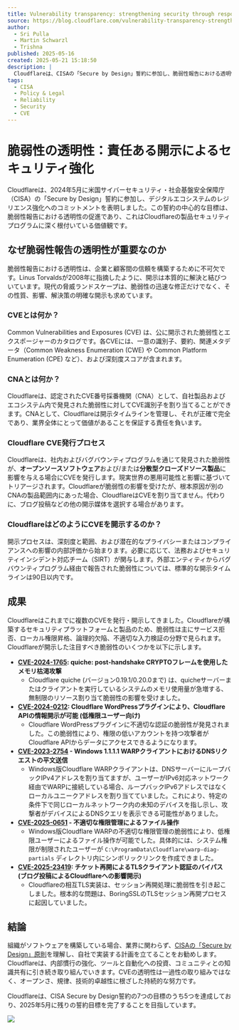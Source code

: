 ```yaml
---
title: Vulnerability transparency: strengthening security through responsible disclosure
source: https://blog.cloudflare.com/vulnerability-transparency-strengthening-security-through-responsible/
author:
  - Sri Pulla
  - Martin Schwarzl
  - Trishna
published: 2025-05-16
created: 2025-05-21 15:18:50
description: |
  Cloudflareは、CISAの「Secure by Design」誓約に参加し、脆弱性報告における透明性の重要性を強調しています。この記事では、CVEの概要、CloudflareのCVE発行プロセス、および過去に開示された注目すべき脆弱性について説明します。
tags:
  - CISA
  - Policy & Legal
  - Reliability
  - Security
  - CVE
---
```


# 脆弱性の透明性：責任ある開示によるセキュリティ強化

Cloudflareは、2024年5月に米国サイバーセキュリティ・社会基盤安全保障庁（CISA）の「Secure by Design」誓約に参加し、デジタルエコシステムのレジリエンス強化へのコミットメントを表明しました。この誓約の中心的な目標は、脆弱性報告における透明性の促進であり、これはCloudflareの製品セキュリティプログラムに深く根付いている価値観です。

## なぜ脆弱性報告の透明性が重要なのか

脆弱性報告における透明性は、企業と顧客間の信頼を構築するために不可欠です。Linus Torvaldsが2008年に指摘したように、開示は本質的に解決と結びついています。現代の脅威ランドスケープは、脆弱性の迅速な修正だけでなく、その性質、影響、解決策の明確な開示も求めています。

### CVEとは何か？

Common Vulnerabilities and Exposures (CVE) は、公に開示された脆弱性とエクスポージャーのカタログです。各CVEには、一意の識別子、要約、関連メタデータ（Common Weakness Enumeration (CWE) や Common Platform Enumeration (CPE) など）、および深刻度スコアが含まれます。

### CNAとは何か？

Cloudflareは、認定されたCVE番号採番機関（CNA）として、自社製品およびエコシステム内で発見された脆弱性に対してCVE識別子を割り当てることができます。CNAとして、Cloudflareは開示タイムラインを管理し、それが正確で完全であり、業界全体にとって価値があることを保証する責任を負います。

### Cloudflare CVE発行プロセス

Cloudflareは、社内およびバグバウンティプログラムを通じて発見された脆弱性が、**オープンソースソフトウェア**および/または**分散型クローズドソース製品**に影響を与える場合にCVEを発行します。現実世界の悪用可能性と影響に基づいてトリアージされます。Cloudflareが脆弱性の影響を受けたが、根本原因が別のCNAの製品範囲内にあった場合、CloudflareはCVEを割り当てません。代わりに、ブログ投稿などの他の開示媒体を選択する場合があります。

### CloudflareはどのようにCVEを開示するのか？

開示プロセスは、深刻度と範囲、および潜在的なプライバシーまたはコンプライアンスへの影響の内部評価から始まります。必要に応じて、法務およびセキュリティインシデント対応チーム（SIRT）が関与します。外部エンティティからバグバウンティプログラム経由で報告された脆弱性については、標準的な開示タイムラインは90日以内です。

## 成果

Cloudflareはこれまでに複数のCVEを発行・開示してきました。Cloudflareが構築するセキュリティプラットフォームと製品のため、脆弱性は主にサービス拒否、ローカル権限昇格、論理的欠陥、不適切な入力検証の分野で見られます。Cloudflareが開示した注目すべき脆弱性のいくつかを以下に示します。

* **[CVE-2024-1765](https://www.cve.org/CVERecord?id=CVE-2024-1765): quiche: post-handshake CRYPTOフレームを使用したメモリ枯渇攻撃**
  * Cloudflare quiche (バージョン0.19.1/0.20.0まで) は、quicheサーバーまたはクライアントを実行しているシステムのメモリ使用量が急増する、無制限のリソース割り当て脆弱性の影響を受けました。
* **[CVE-2024-0212](https://www.cve.org/CVERecord?id=CVE-2024-0212): Cloudflare WordPressプラグインにより、Cloudflare APIの情報開示が可能 (低権限ユーザー向け)**
  * Cloudflare WordPressプラグインに不適切な認証の脆弱性が発見されました。この脆弱性により、権限の低いアカウントを持つ攻撃者がCloudflare APIからデータにアクセスできるようになります。
* **[CVE-2023-2754](https://www.cve.org/CVERecord?id=CVE-2023-2754) - Windows 1.1.1.1 WARPクライアントにおけるDNSリクエストの平文送信**
  * Windows版Cloudflare WARPクライアントは、DNSサーバーにループバックIPv4アドレスを割り当てますが、ユーザーがIPv6対応ネットワーク経由でWARPに接続している場合、ループバックIPv6アドレスではなくローカルユニークアドレスを割り当てていました。これにより、特定の条件下で同じローカルネットワーク内の未知のデバイスを指し示し、攻撃者がデバイスによるDNSクエリを表示できる可能性がありました。
* **[CVE-2025-0651](https://www.cve.org/CVERecord?id=CVE-2025-0651) - 不適切な権限管理によるファイル操作**
  * Windows版Cloudflare WARPの不適切な権限管理の脆弱性により、低権限ユーザーによるファイル操作が可能でした。具体的には、システム権限が制限されたユーザーが `C:\ProgramData\Cloudflare\warp-diag-partials` ディレクトリ内にシンボリックリンクを作成できました。
* **[CVE-2025-23419](https://www.cve.org/CVERecord/SearchResults?query=CVE-2025-23419): チケット再開によるTLSクライアント認証のバイパス (ブログ投稿によるCloudflareへの影響開示)**
  * Cloudflareの相互TLS実装は、セッション再開処理に脆弱性を引き起こしました。根本的な問題は、BoringSSLのTLSセッション再開プロセスに起因していました。

## 結論

組織がソフトウェアを構築している場合、業界に関わらず、[CISAの「Secure by Design」原則](https://www.cisa.gov/securebydesign)を理解し、自社で実装する計画を立てることをお勧めします。Cloudflareは、内部慣行の強化、ツールと自動化への投資、コミュニティとの知識共有に引き続き取り組んでいきます。CVEの透明性は一過性の取り組みではなく、オープンさ、規律、技術的卓越性に根ざした持続的な努力です。

Cloudflareは、CISA Secure by Design誓約の7つの目標のうち5つを達成しており、2025年5月に残りの誓約目標を完了することを目指しています。

![](https://cf-assets.www.cloudflare.com/zkvhlag99gkb/GxOAfFVU1SRq2rv19tuhP/af277124ba599873c40609a49398aec7/image1.png)
